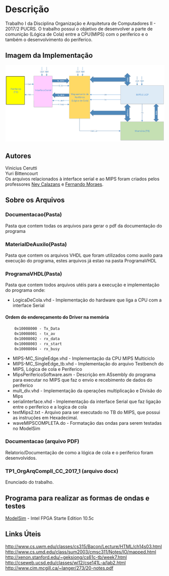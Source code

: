 # Descrição #
Trabalho I da Disciplina Organização e Arquitetura de Computadores II - 2017/2 PUCRS. O trabalho possui o objetivo de desenvolver a parte de comunição (Lógica de Cola) entre a CPU(MIPS) com o periferico e o  também o desenvolvimento do periferico.
## Imagem da Implementação ##
<p align="center">
  <img src="https://github.com/viniCerutti/T1-Organizacao-e-Arquitetura-de-Computadores-II/blob/master/Documentacao/modelagemT1.png">
</p>

## Autores ##
Vinicius Cerutti<br/>
Yuri Bittencourt<br/>
Os arquivos relacionados à interface serial e ao MIPS foram criados pelos professores [Ney Calazans](http://www.inf.pucrs.br/calazans/) e [Fernando Moraes](https://www.inf.pucrs.br/moraes/).
## Sobre os Arquivos ##
 ### Documentacao(Pasta) ###
 Pasta que contem todas os arquivos para gerar o pdf da documentação do programa
 ### MaterialDeAuxilo(Pasta) ###
 Pasta que contem os arquivos VHDL que foram utilizados como auxilo para execução do programa, estes arquivos já estao na pasta ProgramaVHDL
 ### ProgramaVHDL(Pasta) ###
 Pasta que contem todos arquivos utéis para a execução e implementação do programa onde:
* LogicaDeCola.vhd - Implementação do hardware que liga a CPU com a interface Serial
#### Ordem do endereçamento do Driver na memória ####

        0x10008000 - Tx_Data
        0x10008001 - tx_av
        0x10008002 - rx_data
        0x10008003 - rx_start
        0x10008004 - rx_busy

* MIPS-MC_SingleEdge.vhd - Implementação da CPU MIPS Multiciclo
* MIPS-MC_SingleEdge_tb.vhd - Implementação do arquivo Testbench do MIPS, Lógica de cola e Periferico
* MipsPerifericoSoftware.asm - Descrição em ASsembly do programa para executar no MIPS que faz o envio e recebimento de dados do periferico
* mult_div.vhd - Implementação da operações multiplicação e Divisão do Mips
* serialinterface.vhd - Implementação da interface Serial que faz ligação entre o periferico e a logica de cola
* textMips2.txt  - Arquivo para ser executado no TB do MIPS, que possui as instruções em Hexadecimal.
* waveMIPSCOMPLETA.do - Formatação das ondas para serem testadas no ModelSim
 ### Documentacao (arquivo PDF) ###
 Relatorio/Documentação de como a lógica de cola e o periferico foram desenvolvidos.
 ### TP1_OrgArqCompII_CC_2017_1 (arquivo docx) ###
 Enunciado do trabalho.

## Programa para realizar as formas de ondas e testes ##
[ModelSim](https://www.altera.com/products/design-software/model---simulation/modelsim-altera-software.html) - Intel FPGA Starte Edition 10.5c

## Links Úteis ##

http://www.cs.uwm.edu/classes/cs315/Bacon/Lecture/HTML/ch14s03.html<br/>
http://www.cs.umd.edu/class/sum2003/cmsc311/Notes/IO/mapped.html<br/>
http://xenon.stanford.edu/~geksiong/cs61c-tb/week7.html<br/>
http://cseweb.ucsd.edu/classes/wi12/cse141L-a/lab2.html<br/>
http://www.cim.mcgill.ca/~langer/273/20-notes.pdf<br/>
